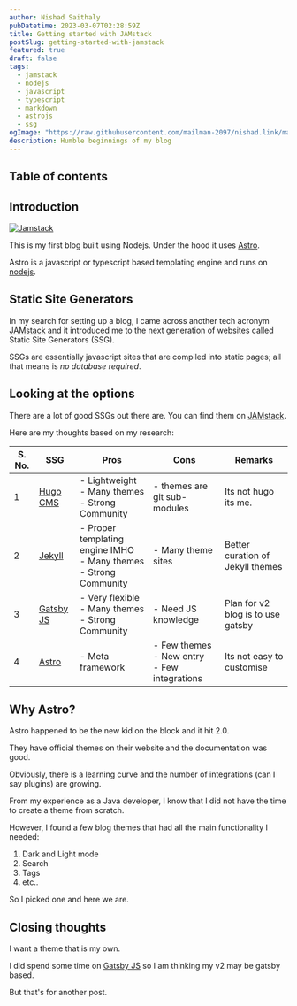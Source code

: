 ```yaml
---
author: Nishad Saithaly
pubDatetime: 2023-03-07T02:28:59Z
title: Getting started with JAMstack
postSlug: getting-started-with-jamstack
featured: true
draft: false
tags:
  - jamstack
  - nodejs
  - javascript
  - typescript
  - markdown
  - astrojs
  - ssg
ogImage: "https://raw.githubusercontent.com/mailman-2097/nishad.link/master/public/assets/jamstack_logo.svg"
description: Humble beginnings of my blog
---
```


## Table of contents

## Introduction

[![Jamstack](/assets/jamstack_logo.png "Jamstack")](https://jamstack.org/)

This is my first blog built using Nodejs. Under the hood it uses [Astro](https://astro.build/).

Astro is a javascript or typescript based templating engine and runs on [nodejs](https://nodejs.org/en/).

## Static Site Generators

In my search for setting up a blog, I came across another tech acronym [JAMstack](https://jamstack.org/)
and it introduced me to the next generation of websites called Static Site Generators (SSG).

SSGs are essentially javascript sites that are compiled into static pages; all that means is _no database required_.

## Looking at the options

There are a lot of good SSGs out there are. You can find them on [JAMstack](https://jamstack.org/).

Here are my thoughts based on my research:

| S. No. | SSG                                    | Pros                                                                   | Cons                                              | Remarks                           |
| ------ | -------------------------------------- | ---------------------------------------------------------------------- | ------------------------------------------------- | --------------------------------- |
| 1      | [Hugo CMS](https://gohugo.io/)         | - Lightweight<br>- Many themes<br>- Strong Community                   | - themes are git sub-modules                      | Its not hugo its me.              |
| 2      | [Jekyll](https://jekyllrb.com/)        | - Proper templating engine IMHO<br>- Many themes<br>- Strong Community | - Many theme sites                                | Better curation of Jekyll themes  |
| 3      | [Gatsby JS](https://www.gatsbyjs.com/) | - Very flexible<br>- Many themes<br>- Strong Community                 | - Need JS knowledge                               | Plan for v2 blog is to use gatsby |
| 4      | [Astro](https://astro.build/)          | - Meta framework<br>                                                   | - Few themes<br>- New entry<br>- Few integrations | Its not easy to customise         |

## Why Astro?

Astro happened to be the new kid on the block and it hit 2.0.

They have official themes on their website and the documentation was good.

Obviously, there is a learning curve and the number of integrations (can I say plugins) are growing.

From my experience as a Java developer, I know that I did not have the time to create a theme from scratch.

However, I found a few blog themes that had all the main functionality I needed:

1. Dark and Light mode
2. Search
3. Tags
4. etc..

So I picked one and here we are.

## Closing thoughts

I want a theme that is my own.

I did spend some time on [Gatsby JS](https://www.gatsbyjs.com/) so I am thinking my v2 may be gatsby based.

But that's for another post.
